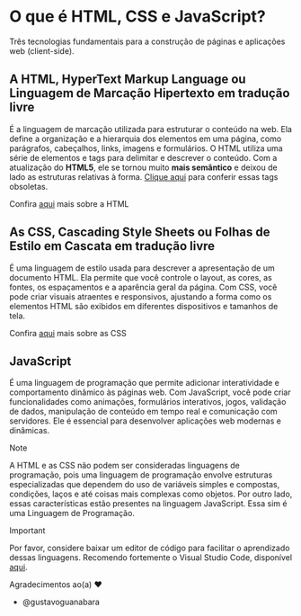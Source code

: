 # O que é HTML, CSS e JavaScript?
Três tecnologias fundamentais para a construção de páginas e aplicações web (client-side).

## A HTML, HyperText Markup Language ou Linguagem de Marcação Hipertexto em tradução livre
É a linguagem de marcação utilizada para estruturar o conteúdo na web. Ela define a organização e a hierarquia dos elementos em uma página, como parágrafos, cabeçalhos, links, imagens e formulários. O HTML utiliza uma série de elementos e tags para delimitar e descrever o conteúdo. Com a atualização do **HTML5**, ele se tornou muito **mais semântico** e deixou de lado as estruturas relativas à forma. [Clique aqui](https://www.w3.org/TR/2014/REC-html5-20141028/obsolete.html) para conferir essas tags obsoletas.

Confira [aqui](https://github.com/ReisLeonardo/html-css-js/blob/main/html.md) mais sobre a HTML

## As CSS, Cascading Style Sheets ou Folhas de Estilo em Cascata em tradução livre
É uma linguagem de estilo usada para descrever a apresentação de um documento HTML. Ela permite que você controle o layout, as cores, as fontes, os espaçamentos e a aparência geral da página. Com CSS, você pode criar visuais atraentes e responsivos, ajustando a forma como os elementos HTML são exibidos em diferentes dispositivos e tamanhos de tela.

Confira [aqui](https://github.com/ReisLeonardo/html-css-js/blob/main/css.md) mais sobre as CSS

## JavaScript
É uma linguagem de programação que permite adicionar interatividade e comportamento dinâmico às páginas web. Com JavaScript, você pode criar funcionalidades como animações, formulários interativos, jogos, validação de dados, manipulação de conteúdo em tempo real e comunicação com servidores. Ele é essencial para desenvolver aplicações web modernas e dinâmicas.

> [!NOTE]
> A HTML e as CSS não podem ser consideradas linguagens de programação, pois uma linguagem de programação envolve estruturas especializadas que dependem do uso de variáveis simples e compostas, condições, laços e até coisas mais complexas como objetos. Por outro lado, essas características estão presentes na linguagem JavaScript. Essa sim é uma Linguagem de Programação.

> [!IMPORTANT]
> Por favor, considere baixar um editor de código para facilitar o aprendizado dessas linguagens. Recomendo fortemente o Visual Studio Code, disponível [aqui](https://visualstudio.microsoft.com/downloads/).

Agradecimentos ao(a) ❤️ 
- @gustavoguanabara
